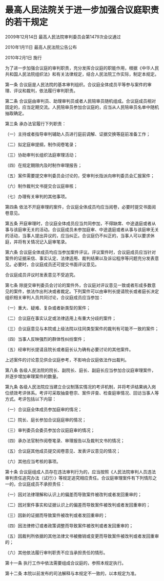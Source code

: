 # 最高人民法院关于进一步加强合议庭职责的若干规定

2009年12月14日 最高人民法院审判委员会第1479次会议通过

2010年1月11日 最高人民法院公告公布

2010年2月1日 施行



为了进一步加强合议庭的审判职责，充分发挥合议庭的职能作用，根据《中华人民共和国人民法院组织法》和有关法律规定，结合人民法院工作实际，制定本规定。

第一条 合议庭是人民法院的基本审判组织。合议庭全体成员平等参与案件的审理、评议和裁判，依法履行审判职责。

第二条 合议庭由审判员、助理审判员或者人民陪审员随机组成。合议庭成员相对固定的，应当定期交流。人民陪审员参加合议庭的，应当从人民陪审员名单中随机抽取确定。

第三条 承办法官履行下列职责：

（一）主持或者指导审判辅助人员进行庭前调解、证据交换等庭前准备工作；

（二）拟定庭审提纲，制作阅卷笔录；

（三）协助审判长组织法庭审理活动；

（四）在规定期限内及时制作审理报告；

（五）案件需要提交审判委员会讨论的，受审判长指派向审判委员会汇报案件；

（六）制作裁判文书提交合议庭审核；

（七）办理有关审判的其他事项。

第四条 依法不开庭审理的案件，合议庭全体成员均应当阅卷，必要时提交书面阅卷意见。

第五条 开庭审理时，合议庭全体成员应当共同参加，不得缺席、中途退庭或者从事与该庭审无关的活动。合议庭成员未参加庭审、中途退庭或者从事与该庭审无关的活动，当事人提出异议的，应当纠正。合议庭仍不纠正的，当事人可以要求休庭，并将有关情况记入庭审笔录。

第六条 合议庭全体成员均应当参加案件评议。评议案件时，合议庭成员应当针对案件的证据采信、事实认定、法律适用、裁判结果以及诉讼程序等问题充分发表意见。必要时，合议庭成员还可提交书面评议意见。

合议庭成员评议时发表意见不受追究。

第七条 除提交审判委员会讨论的案件外，合议庭对评议意见一致或者形成多数意见的案件，依法作出判决或者裁定。下列案件可以由审判长提请院长或者庭长决定组织相关审判人员共同讨论，合议庭成员应当参加：

（一）重大、疑难、复杂或者新类型的案件；

（二）合议庭在事实认定或法律适用上有重大分歧的案件；

（三）合议庭意见与本院或上级法院以往同类型案件的裁判有可能不一致的案件；

（四）当事人反映强烈的群体性纠纷案件；

（五）经审判长提请且院长或者庭长认为确有必要讨论的其他案件。

上述案件的讨论意见供合议庭参考，不影响合议庭依法作出裁判。

第八条 各级人民法院的院长、副院长、庭长、副庭长应当参加合议庭审理案件，并逐步增加审理案件的数量。

第九条 各级人民法院应当建立合议制落实情况的考评机制，并将考评结果纳入岗位绩效考评体系。考评可采取抽查卷宗、案件评查、检查庭审情况、回访当事人等方式。考评包括以下内容：

（一）合议庭全体成员参加庭审的情况；

（二）院长、庭长参加合议庭庭审的情况；

（三）审判委员会委员参加合议庭庭审的情况；

（四）承办法官制作阅卷笔录、审理报告以及裁判文书的情况；

（五）合议庭其他成员提交阅卷意见、发表评议意见的情况；

（六）其他应当考核的事项。

第十条 合议庭组成人员存在违法审判行为的，应当按照《人民法院审判人员违法审判责任追究办法（试行）》等规定追究相应责任。合议庭审理案件有下列情形之一的，合议庭成员不承担责任：

（一）因对法律理解和认识上的偏差而导致案件被改判或者发回重审的；

（二）因对案件事实和证据认识上的偏差而导致案件被改判或者发回重审的；

（三）因新的证据而导致案件被改判或者发回重审的；

（四）因法律修订或者政策调整而导致案件被改判或者发回重审的；

（五）因裁判所依据的其他法律文书被撤销或变更而导致案件被改判或者发回重审的；

（六）其他依法履行审判职责不应当承担责任的情形。

第十一条 执行工作中依法需要组成合议庭的，参照本规定执行。

第十二条 本院以前发布的司法解释与本规定不一致的，以本规定为准。